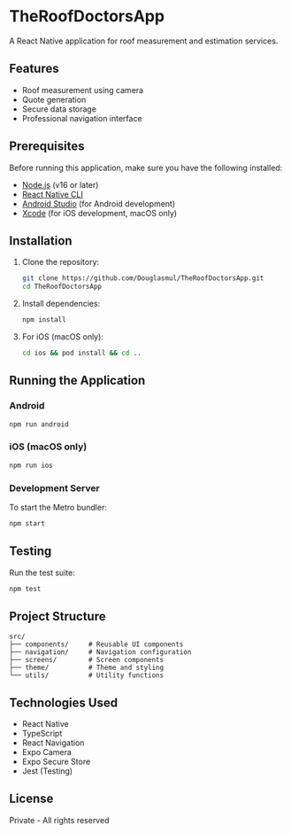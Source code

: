 # TheRoofDoctorsApp

A React Native application for roof measurement and estimation services.

## Features

- Roof measurement using camera
- Quote generation
- Secure data storage
- Professional navigation interface

## Prerequisites

Before running this application, make sure you have the following installed:

- [Node.js](https://nodejs.org/) (v16 or later)
- [React Native CLI](https://reactnative.dev/docs/environment-setup)
- [Android Studio](https://developer.android.com/studio) (for Android development)
- [Xcode](https://developer.apple.com/xcode/) (for iOS development, macOS only)

## Installation

1. Clone the repository:
   ```bash
   git clone https://github.com/Douglasmul/TheRoofDoctorsApp.git
   cd TheRoofDoctorsApp
   ```

2. Install dependencies:
   ```bash
   npm install
   ```

3. For iOS (macOS only):
   ```bash
   cd ios && pod install && cd ..
   ```

## Running the Application

### Android
```bash
npm run android
```

### iOS (macOS only)
```bash
npm run ios
```

### Development Server
To start the Metro bundler:
```bash
npm start
```

## Testing

Run the test suite:
```bash
npm test
```

## Project Structure

```
src/
├── components/     # Reusable UI components
├── navigation/     # Navigation configuration
├── screens/        # Screen components
├── theme/          # Theme and styling
└── utils/          # Utility functions
```

## Technologies Used

- React Native
- TypeScript
- React Navigation
- Expo Camera
- Expo Secure Store
- Jest (Testing)

## License

Private - All rights reserved